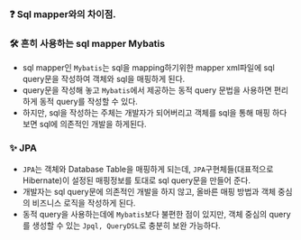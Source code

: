 ### ❓ Sql mapper와의 차이점.

### 🛠 흔히 사용하는 sql mapper Mybatis
- sql mapper인 `Mybatis`는 sql을 mapping하기위한 mapper xml파일에 sql query문을 작성하여 객체와 sql을 매핑하게 된다.
- query문을 작성해 놓고 `Mybatis`에서 제공하는 동적 query 문법을 사용하면 편리하게 동적 query를 작성할 수 있다.
- 하지만, sql을 작성하는 주체는 개발자가 되어버리고 객체를 sql을 통해 매핑 하다보면 sql에 의존적인 개발을 하게된다.

### ✨ JPA
- `JPA`는 객체와 Database Table을 매핑하게 되는데, `JPA`구현체들(대표적으로 Hibernate)이 설정된 매핑정보를 토대로 sql query문을 만들어 준다.
- 개발자는 sql query문에 의존적인 개발을 하지 않고, 올바른 매핑 방법과 객체 중심의 비즈니스 로직을 작성하게 된다.
- 동적 query을 사용하는데에 `Mybatis`보다 불편한 점이 있지만, 객체 중심의 query를 생성할 수 있는 `Jpql, QueryDSL`로 충분히 보완 가능하다.
